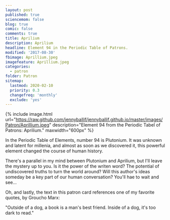 ```yaml
---
layout: post
published: true
sciencemom: false
blog: true
comic: false
comments: true
title: Aprilium
description: Aprilium
headline: Element 94 in the Periodic Table of Patrons.
modified: '2017-08-30'
fbimage: Aprillium.jpeg
imagefeature: Aprillium.jpeg
categories:
  - patron
folder: Patron
sitemap:
  lastmod: 2020-02-10
  priority: 0.3
  changefreq: 'monthly'
  exclude: 'yes'
---
```

{% include image.html url="https://raw.github.com/jennyballif/jennyballif.github.io/master/images/Patron/Aprillium.jpeg" description="Element 94 from the Periodic Tabel of Patrons: Aprilium." maxwidth="600px" %}

In the Periodic Table of Elements, number 94 is Plutonium. It was unknown and latent for millenia, and almost as soon as we discovered it, this powerful element changed the course of human history.

There's a parallel in my mind between Plutonium and Aprilium, but I'll leave the mystery up to you. Is it the power of the writen word? The potential of undiscovered truths to turn the world around? Will this author's ideas someday be a key part of our human conversation? You'll hae to wait and see...

Oh, and lastly, the text in this patron card references one of my favorite quotes, by Groucho Marx:

"Outside of a dog, a book is a man's best friend. Inside of a dog, it's too dark to read."
